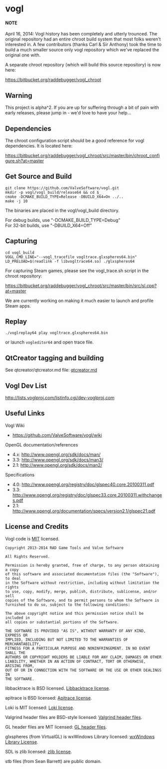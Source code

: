 vogl
=============

#### NOTE ####

April 16, 2014: Vogl history has been completely and utterly trounced. The original repository had an entire chroot build system that most folks weren't interested in. A few contributors (thanks Carl & Sir Anthony) took the time to build a much smaller source only vogl repository which we've replaced the original one with.

A separate chroot repository (which will build this source repository) is now here:

https://bitbucket.org/raddebugger/vogl_chroot

## Warning ##

This project is alpha^2. If you are up for suffering through a bit of pain with early releases, please jump in - we'd love to have your help...

## Dependencies ##

The chroot configuration script should be a good reference for vogl dependencies. It is located here:

https://bitbucket.org/raddebugger/vogl_chroot/src/master/bin/chroot_configure.sh?at=master

## Get Source and Build ##

```
git clone https://github.com/ValveSoftware/vogl.git  
mkdir -p vogl/vogl_build/release64 && cd $_  
cmake -DCMAKE_BUILD_TYPE=Release -DBUILD_X64=On ../..
make -j 10
```

The binaries are placed in the vogl/vogl_build directory.

For debug builds, use "-DCMAKE_BUILD_TYPE=Debug"  
For 32-bit builds, use "-DBUILD_X64=Off"  

## Capturing ##

```
cd vogl_build
VOGL_CMD_LINE="--vogl_tracefile vogltrace.glxspheres64.bin" LD_PRELOAD=$(readlink -f libvogltrace64.so) ./glxspheres64  
```

For capturing Steam games, please see the vogl_trace.sh script in the chroot repository:

https://bitbucket.org/raddebugger/vogl_chroot/src/master/bin/src/sl.cpp?at=master

We are currently working on making it much easier to launch and profile Steam apps.

## Replay ##

```
./voglreplay64 play vogltrace.glxspheres64.bin
```

or launch `vogleditor64` and open trace file.

## QtCreator tagging and building ##

  See qtcreator/qtcreator.md file: [qtcreator.md](qtcreator/qtcreator.md)

## Vogl Dev List ##

  http://lists.voglproj.com/listinfo.cgi/dev-voglproj.com

## Useful Links ##

Vogl Wiki

* https://github.com/ValveSoftware/vogl/wiki

OpenGL documentation/references

* 4.x: http://www.opengl.org/sdk/docs/man/
* 3.3: http://www.opengl.org/sdk/docs/man3/
* 2.1: http://www.opengl.org/sdk/docs/man2/

Specifications

* 4.0: http://www.opengl.org/registry/doc/glspec40.core.20100311.pdf
* 3.3: http://www.opengl.org/registry/doc/glspec33.core.20100311.withchanges.pdf
* 2.1: http://www.opengl.org/documentation/specs/version2.1/glspec21.pdf

## License and Credits ##

Vogl code is [MIT](http://opensource.org/licenses/MIT) licensed. 

```
Copyright 2013-2014 RAD Game Tools and Valve Software

All Rights Reserved.

Permission is hereby granted, free of charge, to any person obtaining a copy
of this software and associated documentation files (the "Software"), to deal
in the Software without restriction, including without limitation the rights
to use, copy, modify, merge, publish, distribute, sublicense, and/or sell
copies of the Software, and to permit persons to whom the Software is
furnished to do so, subject to the following conditions:

The above copyright notice and this permission notice shall be included in
all copies or substantial portions of the Software.

THE SOFTWARE IS PROVIDED "AS IS", WITHOUT WARRANTY OF ANY KIND, EXPRESS OR
IMPLIED, INCLUDING BUT NOT LIMITED TO THE WARRANTIES OF MERCHANTABILITY,
FITNESS FOR A PARTICULAR PURPOSE AND NONINFRINGEMENT. IN NO EVENT SHALL THE
AUTHORS OR COPYRIGHT HOLDERS BE LIABLE FOR ANY CLAIM, DAMAGES OR OTHER
LIABILITY, WHETHER IN AN ACTION OF CONTRACT, TORT OR OTHERWISE, ARISING FROM,
OUT OF OR IN CONNECTION WITH THE SOFTWARE OR THE USE OR OTHER DEALINGS IN
THE SOFTWARE.
```

libbacktrace is BSD licensed. [Libbacktrace license](https://github.com/mirrors/gcc/blob/master/libbacktrace/README).

apitrace is BSD licensed: [Apitrace license](https://github.com/apitrace/apitrace/blob/master/LICENSE).

Loki is MIT licensed: [Loki license](http://loki-lib.sourceforge.net/index.php?n=Main.License).

Valgrind header files are BSD-style licensed: [Valgrind header files](http://valgrind.org/docs/manual/manual-intro.html).

GL header files are MIT licensed: [GL header files](http://www.opengl.org/registry/).

glxspheres (from VirtualGL) is wxWindows Library licensed: [wxWindows Library License](http://www.virtualgl.org/About/License).

SDL is zlib licensed: [zlib license](http://www.libsdl.org/license.php).

stb files (from Sean Barrett) are public domain.

